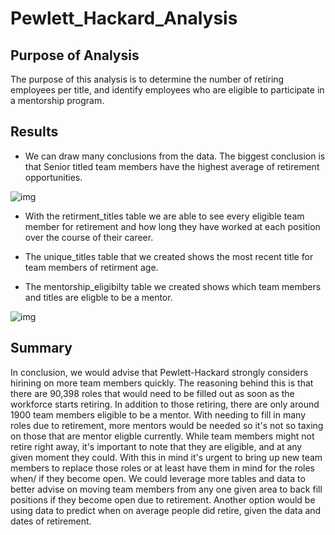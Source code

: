 # Pewlett_Hackard_Analysis

## Purpose of Analysis

The purpose of this analysis is to determine the number of retiring employees per title, and identify employees who are eligible to participate in a mentorship program.

## Results

* We can draw many conclusions from the data. The biggest conclusion is that Senior titled team members have the highest average of retirement opportunities. 

![img](https://github.com/Ampickett/Pewlett_Hackard_Analysis/blob/main/Images%20Module%207/Titles.png?raw=true)

* With the retirment_titles table we are able to see every eligible team member for retirement and how long they have worked at each position over the course of their career.

* The unique_titles table that we created shows the most recent title for team members of retirment age.

* The mentorship_eligibilty table we created shows which team members and titles are eligble to be a mentor.

![img](https://github.com/Ampickett/Pewlett_Hackard_Analysis/blob/main/Images%20Module%207/mentors.png?raw=true)

## Summary

In conclusion, we would advise that Pewlett-Hackard strongly considers hirining on more team members quickly. The reasoning behind this is that there are 90,398 roles that would need to be filled out as soon as the workforce starts retiring. In addition to those retiring, there are only around 1900 team members eligible to be a mentor. With needing to fill in many roles due to retirement, more mentors would be needed so it's not so taxing on those that are mentor eligble currently. While team members might not retire right away, it's important to note that they are eligible, and at any given moment they could. With this in mind it's urgent to bring up new team members to replace those roles or at least have them in mind for the roles when/ if they become open. We could leverage more tables and data to better advise on moving team members from any one given area to back fill positions if they become open due to retirement. Another option would be using data to predict when on average people did retire, given the data and dates of retirement. 

